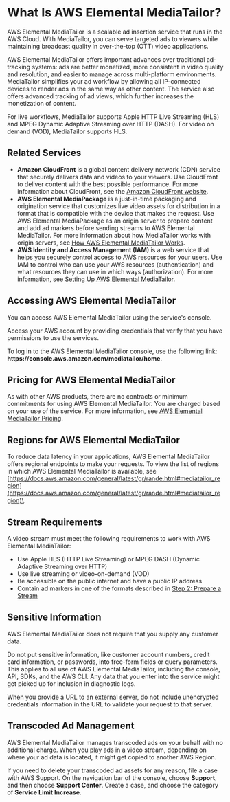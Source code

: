 # What Is AWS Elemental MediaTailor?<a name="what-is"></a>

AWS Elemental MediaTailor is a scalable ad insertion service that runs in the AWS Cloud\. With MediaTailor, you can serve targeted ads to viewers while maintaining broadcast quality in over\-the\-top \(OTT\) video applications\. 

AWS Elemental MediaTailor offers important advances over traditional ad\-tracking systems: ads are better monetized, more consistent in video quality and resolution, and easier to manage across multi\-platform environments\. MediaTailor simplifies your ad workflow by allowing all IP\-connected devices to render ads in the same way as other content\. The service also offers advanced tracking of ad views, which further increases the monetization of content\.

For live workflows, MediaTailor supports Apple HTTP Live Streaming \(HLS\) and MPEG Dynamic Adaptive Streaming over HTTP \(DASH\)\. For video on demand \(VOD\), MediaTailor supports HLS\. 

## Related Services<a name="related-services"></a>
+ **Amazon CloudFront** is a global content delivery network \(CDN\) service that securely delivers data and videos to your viewers\. Use CloudFront to deliver content with the best possible performance\. For more information about CloudFront, see the [Amazon CloudFront website](https://aws.amazon.com/cloudfront/)\.
+ **AWS Elemental MediaPackage** is a just\-in\-time packaging and origination service that customizes live video assets for distribution in a format that is compatible with the device that makes the request\. Use AWS Elemental MediaPackage as an origin server to prepare content and add ad markers before sending streams to AWS Elemental MediaTailor\. For more information about how MediaTailor works with origin servers, see [How AWS Elemental MediaTailor Works](what-is-flow.md)\.
+ **AWS Identity and Access Management \(IAM\)** is a web service that helps you securely control access to AWS resources for your users\. Use IAM to control who can use your AWS resources \(authentication\) and what resources they can use in which ways \(authorization\)\. For more information, see [Setting Up AWS Elemental MediaTailor](setting-up.md)\.

## Accessing AWS Elemental MediaTailor<a name="accessing-emt"></a>

You can access AWS Elemental MediaTailor using the service's console\.

Access your AWS account by providing credentials that verify that you have permissions to use the services\. 

To log in to the AWS Elemental MediaTailor console, use the following link: **https://console\.aws\.amazon\.com/mediatailor/home**\.

## Pricing for AWS Elemental MediaTailor<a name="pricing"></a>

As with other AWS products, there are no contracts or minimum commitments for using AWS Elemental MediaTailor\. You are charged based on your use of the service\. For more information, see [AWS Elemental MediaTailor Pricing](https://aws.amazon.com/mediatailor/pricing/)\.

## Regions for AWS Elemental MediaTailor<a name="regions-endpoints"></a>

To reduce data latency in your applications, AWS Elemental MediaTailor offers regional endpoints to make your requests\. To view the list of regions in which AWS Elemental MediaTailor is available, see [https://docs.aws.amazon.com/general/latest/gr/rande.html#mediatailor_region](https://docs.aws.amazon.com/general/latest/gr/rande.html#mediatailor_region)\.

## Stream Requirements<a name="stream-reqmts"></a>

A video stream must meet the following requirements to work with AWS Elemental MediaTailor:
+ Use Apple HLS \(HTTP Live Streaming\) or MPEG DASH \(Dynamic Adaptive Streaming over HTTP\)
+ Use live streaming or video\-on\-demand \(VOD\)
+ Be accessible on the public internet and have a public IP address
+ Contain ad markers in one of the formats described in [Step 2: Prepare a Stream](getting-started.md#getting-started-prep-stream)

## Sensitive Information<a name="sensitive-information"></a>

AWS Elemental MediaTailor does not require that you supply any customer data\.

Do not put sensitive information, like customer account numbers, credit card information, or passwords, into free\-form fields or query parameters\. This applies to all use of AWS Elemental MediaTailor, including the console, API, SDKs, and the AWS CLI\. Any data that you enter into the service might get picked up for inclusion in diagnostic logs\.

When you provide a URL to an external server, do not include unencrypted credentials information in the URL to validate your request to that server\.

## Transcoded Ad Management<a name="transcoded-ad-management"></a>

AWS Elemental MediaTailor manages transcoded ads on your behalf with no additional charge\. When you play ads in a video stream, depending on where your ad data is located, it might get copied to another AWS Region\.

If you need to delete your transcoded ad assets for any reason, file a case with AWS Support\. On the navigation bar of the console, choose **Support**, and then choose **Support Center**\. Create a case, and choose the category of **Service Limit Increase**\.